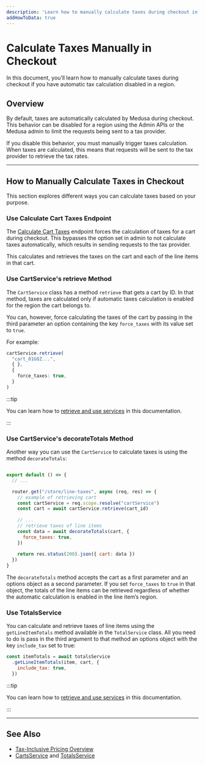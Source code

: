 ```yaml
---
description: 'Learn how to manually calculate taxes during checkout in the Medusa backend. There are different methods including using endpoints or services.'
addHowToData: true
---
```


# Calculate Taxes Manually in Checkout

In this document, you’ll learn how to manually calculate taxes during checkout if you have automatic tax calculation disabled in a region.

## Overview

By default, taxes are automatically calculated by Medusa during checkout. This behavior can be disabled for a region using the Admin APIs or the Medusa admin to limit the requests being sent to a tax provider.

If you disable this behavior, you must manually trigger taxes calculation. When taxes are calculated, this means that requests will be sent to the tax provider to retrieve the tax rates.

---

## How to Manually Calculate Taxes in Checkout

This section explores different ways you can calculate taxes based on your purpose.

### Use Calculate Cart Taxes Endpoint

The [Calculate Cart Taxes](/api/store/#tag/Cart/operation/PostCartsCartTaxes) endpoint forces the calculation of taxes for a cart during checkout. This bypasses the option set in admin to not calculate taxes automatically, which results in sending requests to the tax provider.

This calculates and retrieves the taxes on the cart and each of the line items in that cart.

### Use CartService's retrieve Method

The `CartService` class has a method `retrieve` that gets a cart by ID. In that method, taxes are calculated only if automatic taxes calculation is enabled for the region the cart belongs to.

You can, however, force calculating the taxes of the cart by passing in the third parameter an option containing the key `force_taxes` with its value set to `true`.

For example:

```ts
cartService.retrieve(
  "cart_01G8Z...",
  { },
  {
    force_taxes: true,
  }
)
```

:::tip

You can learn how to [retrieve and use services](../../../advanced/backend/services/create-service.md#using-your-custom-service) in this documentation.

:::

### Use CartService's decorateTotals Method

Another way you can use the `CartService` to calculate taxes is using the method `decorateTotals`:

```jsx

export default () => {
  // ...

  router.get("/store/line-taxes", async (req, res) => {
    // example of retrieving cart
    const cartService = req.scope.resolve("cartService")
    const cart = await cartService.retrieve(cart_id)
    
    // ...
    // retrieve taxes of line items
    const data = await decorateTotals(cart, {
      force_taxes: true,
    })
    
    return res.status(200).json({ cart: data })
  })
}
```

The `decorateTotals` method accepts the cart as a first parameter and an options object as a second parameter. If you set `force_taxes` to `true` in that object, the totals of the line items can be retrieved regardless of whether the automatic calculation is enabled in the line item’s region.

### Use TotalsService

You can calculate and retrieve taxes of line items using the `getLineItemTotals` method available in the `TotalService` class. All you need to do is pass in the third argument to that method an options object with the key `include_tax` set to true:

```jsx
const itemTotals = await totalsService
  .getLineItemTotals(item, cart, {
    include_tax: true,
  })
```

:::tip

You can learn how to [retrieve and use services](../../../advanced/backend/services/create-service.md#using-your-custom-service) in this documentation.

:::

---

## See Also

- [Tax-Inclusive Pricing Overview](../inclusive-pricing.md)
- [CartsService](../../../references/services/classes/CartService.md) and [TotalsService](../../../references/services/classes/TotalsService.md)
